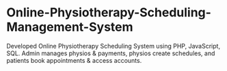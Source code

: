 # Online-Physiotherapy-Scheduling-Management-System
Developed Online Physiotherapy Scheduling System using PHP, JavaScript, SQL. Admin manages physios &amp; payments, physios create schedules, and patients book appointments &amp; access accounts.
